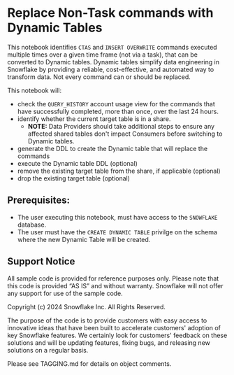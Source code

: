 # Replace Non-Task commands with Dynamic Tables

This notebook identifies `CTAS` and `INSERT OVERWRITE` commands executed multiple times over a given time frame (not via a task), that can be converted to Dynamic tables.  Dynamic tables simplify data engineering in Snowflake by providing a reliable, cost-effective, and automated way to transform data. Not every command can or should be replaced.

This notebook will:
- check the `QUERY_HISTORY` account usage view for the commands that have successfully completed, more than once, over the last 24 hours.
- identify whether the current target table is in a share.
    - **NOTE:** Data Providers should take additional steps to ensure any affected shared tables don't impact Consumers before switching to Dynamic tables.
- generate the DDL to create the Dynamic table that will replace the commands
- execute the Dynamic table DDL (optional)
- remove the existing target table from the share, if applicable (optional)
- drop the existing target table (optional)

## Prerequisites:

- The user executing this notebook, must have access to the `SNOWFLAKE` database.
- The user must have the `CREATE DYNAMIC TABLE` privilge on the schema where the new Dynamic Table will be created.

## Support Notice
All sample code is provided for reference purposes only. Please note that this code is provided “AS IS” and without warranty.  Snowflake will not offer any support for use of the sample code.

Copyright (c) 2024 Snowflake Inc. All Rights Reserved.

The purpose of the code is to provide customers with easy access to innovative ideas that have been built to accelerate customers' adoption of key Snowflake features.  We certainly look for customers' feedback on these solutions and will be updating features, fixing bugs, and releasing new solutions on a regular basis.

Please see TAGGING.md for details on object comments.
